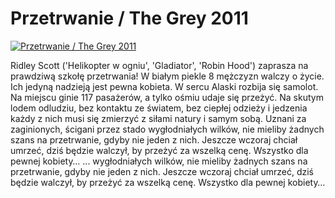 Przetrwanie / The Grey 2011 
=============
[![Przetrwanie / The Grey 2011 ](http://vidos.pl/images/player.gif)](http://vidos.pl/przetrwanie-the-grey-2011)

 Ridley Scott ('Helikopter w ogniu', 'Gladiator', 'Robin Hood') zaprasza na prawdziwą szkołę przetrwania! W białym piekle 8 mężczyzn walczy o życie. Ich jedyną nadzieją jest pewna kobieta. W sercu Alaski rozbija się samolot. Na miejscu ginie 117 pasażerów, a tylko ośmiu udaje się przeżyć. Na skutym lodem odludziu, bez kontaktu ze światem, bez ciepłej odzieży i jedzenia każdy z nich musi się zmierzyć z siłami natury i samym sobą. Uznani za zaginionych, ścigani przez stado wygłodniałych wilków, nie mieliby żadnych szans na przetrwanie, gdyby nie jeden z nich. Jeszcze wczoraj chciał umrzeć, dziś będzie walczył, by przeżyć za wszelką cenę. Wszystko dla pewnej kobiety…  ... wygłodniałych wilków, nie mieliby żadnych szans na przetrwanie, gdyby nie jeden z nich. Jeszcze wczoraj chciał umrzeć, dziś będzie walczył, by przeżyć za wszelką cenę. Wszystko dla pewnej kobiety…
